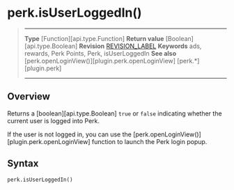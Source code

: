 # perk.isUserLoggedIn()

> --------------------- ------------------------------------------------------------------------------------------
> __Type__              [Function][api.type.Function]
> __Return value__      [Boolean][api.type.Boolean]
> __Revision__          [REVISION_LABEL](REVISION_URL)
> __Keywords__          ads, rewards, Perk Points, Perk, isUserLoggedIn
> __See also__          [perk.openLoginView()][plugin.perk.openLoginView]
>						[perk.*][plugin.perk]
> --------------------- ------------------------------------------------------------------------------------------


## Overview

Returns a [boolean][api.type.Boolean] `true` or `false` indicating whether the current user is logged into Perk.

If the user is not logged in, you can use the [perk.openLoginView()][plugin.perk.openLoginView] function to launch the Perk login popup.


## Syntax

	perk.isUserLoggedIn()
